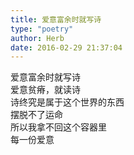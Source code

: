```yaml
---  
title: 爱意富余时就写诗  
type: "poetry"  
author: Herb  
date: 2016-02-29 21:37:04  
---  
```

爱意富余时就写诗  
爱意贫瘠，就读诗  
诗终究是属于这个世界的东西  
摆脱不了运命  
所以我拿不回这个容器里  
每一份爱意